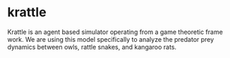 # krattle
Krattle is an agent based simulator operating from a game theoretic frame work. We are using this model specifically to analyze the predator prey dynamics between owls, rattle snakes, and kangaroo rats.

